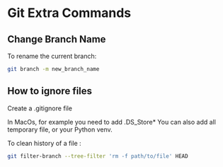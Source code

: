 # Git Extra Commands

## Change Branch Name

To rename the current branch:

```sh
git branch -m new_branch_name
```

## How to ignore files

Create a .gitignore file

In MacOs, for example you need to add .DS_Store*
You can also add all temporary file, or your Python venv.

To clean history of a file :

```sh
git filter-branch --tree-filter 'rm -f path/to/file' HEAD
```